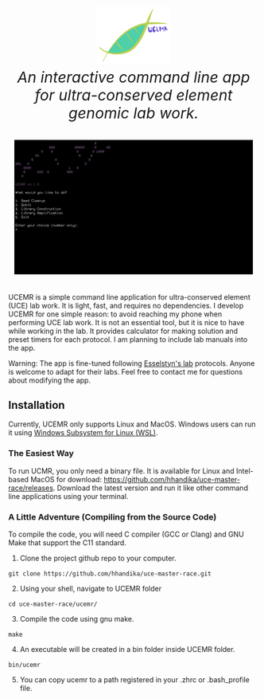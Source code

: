 <p align='center' style='font-size:30px;'>
<img src='static/ucmr-logo-2.png' width='150'>
<br>
<i>An interactive command line app for ultra-conserved element genomic lab work.</i>
</br>
<br><img styele = "border:2px solid black;", src='static/ucemr.gif'></br>
</p>

UCEMR is a simple command line application for ultra-conserved element (UCE) lab work. It is light, fast, and requires no dependencies. I develop UCEMR for one simple reason: to avoid reaching my phone when performing UCE lab work. It is not an essential tool, but it is nice to have while working in the lab. It provides calculator for making solution and preset timers for each protocol. I am planning to include lab manuals into the app. 

Warning: The app is fine-tuned following <a href= 'https://esselstyn.github.io/'>Esselstyn's lab</a> protocols. Anyone is welcome to adapt for their labs. Feel free to contact me for questions about modifying the app.

## Installation
Currently, UCEMR only supports Linux and MacOS. Windows users can run it using <a href= 'https://docs.microsoft.com/en-us/windows/wsl/install-win10'>Windows Subsystem for Linux (WSL)</a>. 

### The Easiest Way
To run UCMR, you only need a binary file. It is available for Linux and Intel-based MacOS for download: https://github.com/hhandika/uce-master-race/releases. Download the latest version and run it like other command line applications using your terminal. 

### A Little Adventure (Compiling from the Source Code)

To compile the code, you will need C compiler (GCC or Clang) and GNU Make that support the C11 standard.

1. Clone the project github repo to your computer.

```
git clone https://github.com/hhandika/uce-master-race.git
```

2. Using your shell, navigate to UCEMR folder

```
cd uce-master-race/ucemr/
```
3. Compile the code using gnu make.

```
make
```
4. An executable will be created in a bin folder inside UCEMR folder.
```
bin/ucemr
```
5. You can copy ucemr to a path registered in your .zhrc or .bash_profile file.

